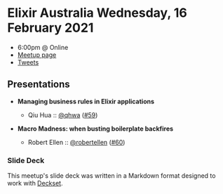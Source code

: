 # Elixir Australia Wednesday, 16 February 2021

- 6:00pm @ Online
- [Meetup page][]
- [Tweets][]

## Presentations

- **Managing business rules in Elixir applications**
  - Qiu Hua :: [@qhwa][] ([#59][])

- **Macro Madness: when busting boilerplate backfires**
  - Robert Ellen :: [@robertellen][] ([#60][])

### Slide Deck

This meetup's slide deck was written in a Markdown format designed to work with
[Deckset][].

[@qhwa]: https://twitter.com/qhwa
[#59]: https://github.com/elixirsydney/elixirsydney/issues/59

[@robertellen]: https://twitter.com/robertellen
[#60]: https://github.com/elixirsydney/elixirsydney/issues/60

[meetup page]: https://www.meetup.com/elixir-sydney/events/mrpdssydcdbvb/
[tweets]: https://twitter.com/search?f=tweets&q=ElixirSydney%20since%3A2022-02-15%20until%3A2022-02-17&src=typd
[deckset]: https://www.decksetapp.com/
